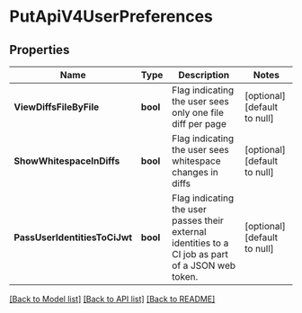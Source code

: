 # PutApiV4UserPreferences

## Properties
Name | Type | Description | Notes
------------ | ------------- | ------------- | -------------
**ViewDiffsFileByFile** | **bool** | Flag indicating the user sees only one file diff per page | [optional] [default to null]
**ShowWhitespaceInDiffs** | **bool** | Flag indicating the user sees whitespace changes in diffs | [optional] [default to null]
**PassUserIdentitiesToCiJwt** | **bool** | Flag indicating the user passes their external identities to a CI job as part of a JSON web token. | [optional] [default to null]

[[Back to Model list]](../README.md#documentation-for-models) [[Back to API list]](../README.md#documentation-for-api-endpoints) [[Back to README]](../README.md)


